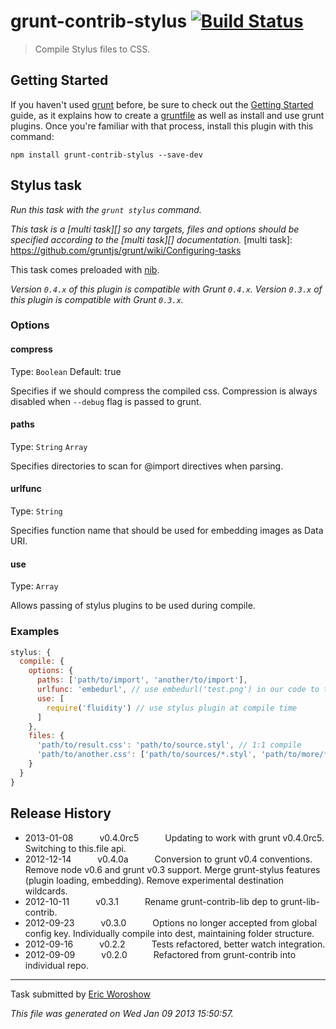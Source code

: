 # grunt-contrib-stylus [![Build Status](https://secure.travis-ci.org/gruntjs/grunt-contrib-stylus.png?branch=master)](http://travis-ci.org/gruntjs/grunt-contrib-stylus)

> Compile Stylus files to CSS.


## Getting Started
If you haven't used [grunt][] before, be sure to check out the [Getting Started][] guide, as it explains how to create a [gruntfile][Getting Started] as well as install and use grunt plugins. Once you're familiar with that process, install this plugin with this command:

```shell
npm install grunt-contrib-stylus --save-dev
```

[grunt]: http://gruntjs.com/
[Getting Started]: https://github.com/gruntjs/grunt/blob/devel/docs/getting_started.md


## Stylus task
_Run this task with the `grunt stylus` command._

_This task is a [multi task][] so any targets, files and options should be specified according to the [multi task][] documentation._
[multi task]: https://github.com/gruntjs/grunt/wiki/Configuring-tasks


This task comes preloaded with [nib](http://visionmedia.github.com/nib/).

_Version `0.4.x` of this plugin is compatible with Grunt `0.4.x`. Version `0.3.x` of this plugin is compatible with Grunt `0.3.x`._

### Options

#### compress
Type: `Boolean`
Default: true

Specifies if we should compress the compiled css. Compression is always disabled when `--debug` flag is passed to grunt.

#### paths
Type: `String` `Array`

Specifies directories to scan for @import directives when parsing.

#### urlfunc
Type: `String`

Specifies function name that should be used for embedding images as Data URI.

#### use
Type: `Array`

Allows passing of stylus plugins to be used during compile.

### Examples

```js
stylus: {
  compile: {
    options: {
      paths: ['path/to/import', 'another/to/import'],
      urlfunc: 'embedurl', // use embedurl('test.png') in our code to trigger Data URI embedding
      use: [
        require('fluidity') // use stylus plugin at compile time
      ]
    },
    files: {
      'path/to/result.css': 'path/to/source.styl', // 1:1 compile
      'path/to/another.css': ['path/to/sources/*.styl', 'path/to/more/*.styl'] // compile and concat into single file
    }
  }
}
```

## Release History

 * 2013-01-08   v0.4.0rc5   Updating to work with grunt v0.4.0rc5. Switching to this.file api.
 * 2012-12-14   v0.4.0a   Conversion to grunt v0.4 conventions. Remove node v0.6 and grunt v0.3 support. Merge grunt-stylus features (plugin loading, embedding). Remove experimental destination wildcards.
 * 2012-10-11   v0.3.1   Rename grunt-contrib-lib dep to grunt-lib-contrib.
 * 2012-09-23   v0.3.0   Options no longer accepted from global config key. Individually compile into dest, maintaining folder structure.
 * 2012-09-16   v0.2.2   Tests refactored, better watch integration.
 * 2012-09-09   v0.2.0   Refactored from grunt-contrib into individual repo.

---

Task submitted by [Eric Woroshow](http://ericw.ca)

*This file was generated on Wed Jan 09 2013 15:50:57.*

